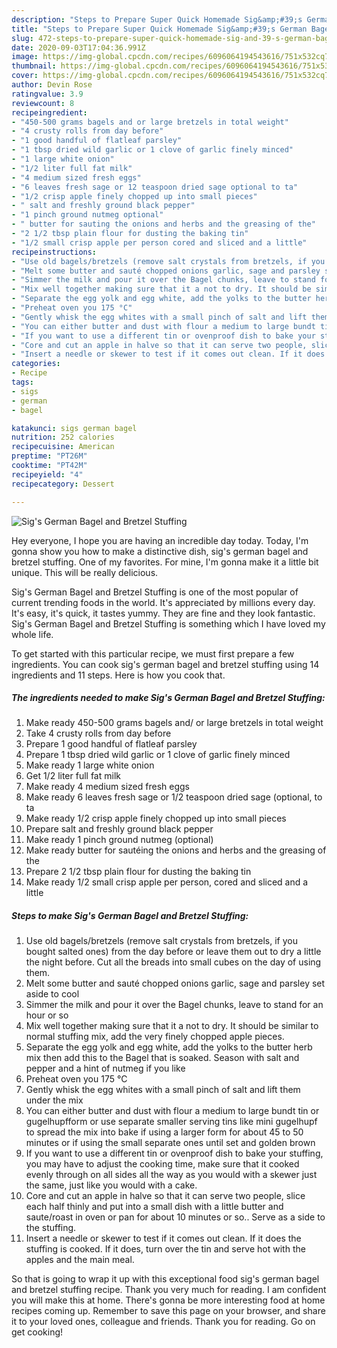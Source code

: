 ```yaml
---
description: "Steps to Prepare Super Quick Homemade Sig&amp;#39;s German Bagel and Bretzel Stuffing"
title: "Steps to Prepare Super Quick Homemade Sig&amp;#39;s German Bagel and Bretzel Stuffing"
slug: 472-steps-to-prepare-super-quick-homemade-sig-and-39-s-german-bagel-and-bretzel-stuffing
date: 2020-09-03T17:04:36.991Z
image: https://img-global.cpcdn.com/recipes/6096064194543616/751x532cq70/sigs-german-bagel-and-bretzel-stuffing-recipe-main-photo.jpg
thumbnail: https://img-global.cpcdn.com/recipes/6096064194543616/751x532cq70/sigs-german-bagel-and-bretzel-stuffing-recipe-main-photo.jpg
cover: https://img-global.cpcdn.com/recipes/6096064194543616/751x532cq70/sigs-german-bagel-and-bretzel-stuffing-recipe-main-photo.jpg
author: Devin Rose
ratingvalue: 3.9
reviewcount: 8
recipeingredient:
- "450-500 grams bagels and or large bretzels in total weight"
- "4 crusty rolls from day before"
- "1 good handful of flatleaf parsley"
- "1 tbsp dried wild garlic or 1 clove of garlic finely minced"
- "1 large white onion"
- "1/2 liter full fat milk"
- "4 medium sized fresh eggs"
- "6 leaves fresh sage or 12 teaspoon dried sage optional to ta"
- "1/2 crisp apple finely chopped up into small pieces"
- " salt and freshly ground black pepper"
- "1 pinch ground nutmeg optional"
- " butter for sauting the onions and herbs and the greasing of the"
- "2 1/2 tbsp plain flour for dusting the baking tin"
- "1/2 small crisp apple per person cored and sliced and a little"
recipeinstructions:
- "Use old bagels/bretzels (remove salt crystals from bretzels, if you bought salted ones) from the day before or leave them out to dry a little the night before. Cut all the breads into small cubes on the day of using them."
- "Melt some butter and sauté chopped onions garlic, sage and parsley set aside to cool"
- "Simmer the milk and pour it over the Bagel chunks, leave to stand for an hour or so"
- "Mix well together making sure that it a not to dry. It should be similar to normal stuffing mix, add the very finely chopped apple pieces."
- "Separate the egg yolk and egg white, add the yolks to the butter herb mix then add this to the Bagel that is soaked. Season with salt and pepper and a hint of nutmeg if you like"
- "Preheat oven you 175 °C"
- "Gently whisk the egg whites with a small pinch of salt and lift them under the mix"
- "You can either butter and dust with flour a medium to large bundt tin or gugelhupfform or use separate smaller serving tins like mini gugelhupf to spread the mix into bake if using a larger form for about 45 to 50 minutes or if using the small separate ones until set and golden brown"
- "If you want to use a different tin or ovenproof dish to bake your stuffing, you may have to adjust the cooking time, make sure that it cooked evenly through on all sides all the way as you would with a skewer just the same, just like you would with a cake."
- "Core and cut an apple in halve so that it can serve two people, slice each half thinly and put into a small dish with a little butter and saute/roast in oven or pan for about 10 minutes or so.. Serve as a side to the stuffing."
- "Insert a needle or skewer to test if it comes out clean. If it does the stuffing is cooked. If it does, turn over the tin and serve hot with the apples and the main meal."
categories:
- Recipe
tags:
- sigs
- german
- bagel

katakunci: sigs german bagel 
nutrition: 252 calories
recipecuisine: American
preptime: "PT26M"
cooktime: "PT42M"
recipeyield: "4"
recipecategory: Dessert

---
```



![Sig&#39;s German Bagel and Bretzel Stuffing](https://img-global.cpcdn.com/recipes/6096064194543616/751x532cq70/sigs-german-bagel-and-bretzel-stuffing-recipe-main-photo.jpg)

Hey everyone, I hope you are having an incredible day today. Today, I'm gonna show you how to make a distinctive dish, sig&#39;s german bagel and bretzel stuffing. One of my favorites. For mine, I'm gonna make it a little bit unique. This will be really delicious.



Sig&#39;s German Bagel and Bretzel Stuffing is one of the most popular of current trending foods in the world. It's appreciated by millions every day. It's easy, it's quick, it tastes yummy. They are fine and they look fantastic. Sig&#39;s German Bagel and Bretzel Stuffing is something which I have loved my whole life.


To get started with this particular recipe, we must first prepare a few ingredients. You can cook sig&#39;s german bagel and bretzel stuffing using 14 ingredients and 11 steps. Here is how you cook that.

##### The ingredients needed to make Sig&#39;s German Bagel and Bretzel Stuffing:

1. Make ready 450-500 grams bagels and/ or large bretzels in total weight
1. Take 4 crusty rolls from day before
1. Prepare 1 good handful of flatleaf parsley
1. Prepare 1 tbsp dried wild garlic or 1 clove of garlic finely minced
1. Make ready 1 large white onion
1. Get 1/2 liter full fat milk
1. Make ready 4 medium sized fresh eggs
1. Make ready 6 leaves fresh sage or 1/2 teaspoon dried sage (optional, to ta
1. Make ready 1/2 crisp apple finely chopped up into small pieces
1. Prepare  salt and freshly ground black pepper
1. Make ready 1 pinch ground nutmeg (optional)
1. Make ready  butter for sautéing the onions and herbs and the greasing of the
1. Prepare 2 1/2 tbsp plain flour for dusting the baking tin
1. Make ready 1/2 small crisp apple per person, cored and sliced and a little




##### Steps to make Sig&#39;s German Bagel and Bretzel Stuffing:

1. Use old bagels/bretzels (remove salt crystals from bretzels, if you bought salted ones) from the day before or leave them out to dry a little the night before. Cut all the breads into small cubes on the day of using them.
1. Melt some butter and sauté chopped onions garlic, sage and parsley set aside to cool
1. Simmer the milk and pour it over the Bagel chunks, leave to stand for an hour or so
1. Mix well together making sure that it a not to dry. It should be similar to normal stuffing mix, add the very finely chopped apple pieces.
1. Separate the egg yolk and egg white, add the yolks to the butter herb mix then add this to the Bagel that is soaked. Season with salt and pepper and a hint of nutmeg if you like
1. Preheat oven you 175 °C
1. Gently whisk the egg whites with a small pinch of salt and lift them under the mix
1. You can either butter and dust with flour a medium to large bundt tin or gugelhupfform or use separate smaller serving tins like mini gugelhupf to spread the mix into bake if using a larger form for about 45 to 50 minutes or if using the small separate ones until set and golden brown
1. If you want to use a different tin or ovenproof dish to bake your stuffing, you may have to adjust the cooking time, make sure that it cooked evenly through on all sides all the way as you would with a skewer just the same, just like you would with a cake.
1. Core and cut an apple in halve so that it can serve two people, slice each half thinly and put into a small dish with a little butter and saute/roast in oven or pan for about 10 minutes or so.. Serve as a side to the stuffing.
1. Insert a needle or skewer to test if it comes out clean. If it does the stuffing is cooked. If it does, turn over the tin and serve hot with the apples and the main meal.




So that is going to wrap it up with this exceptional food sig&#39;s german bagel and bretzel stuffing recipe. Thank you very much for reading. I am confident you will make this at home. There's gonna be more interesting food at home recipes coming up. Remember to save this page on your browser, and share it to your loved ones, colleague and friends. Thank you for reading. Go on get cooking!
